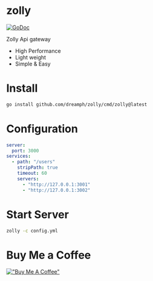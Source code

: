 # zolly
[![GoDoc](https://godoc.org/github.com/imroc/req?status.svg)](https://godoc.org/github.com/imroc/req)

Zolly Api gateway
- High Performance
- Light weight
- Simple & Easy


Install
=======
``` sh
go install github.com/dreamph/zolly/cmd/zolly@latest
```


Configuration
=======
``` yml
server:
  port: 3000
services:
  - path: "/users"
    stripPath: true
    timeout: 60
    servers:
      - "http://127.0.0.1:3001"
      - "http://127.0.0.1:3002"
```

Start Server
=======
``` sh
zolly -c config.yml
```


Buy Me a Coffee
=======
[!["Buy Me A Coffee"](https://www.buymeacoffee.com/assets/img/custom_images/orange_img.png)](https://www.buymeacoffee.com/dreamph)